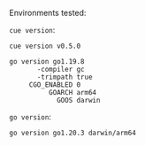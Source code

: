 Environments tested:

`cue version`:

```
cue version v0.5.0

go version go1.19.8
       -compiler gc
       -trimpath true
     CGO_ENABLED 0
          GOARCH arm64
            GOOS darwin
```

`go version`:

```
go version go1.20.3 darwin/arm64
```
